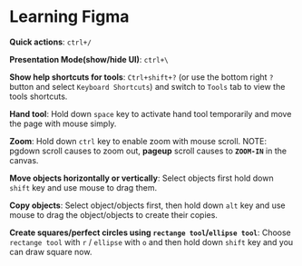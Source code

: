 # Learning Figma

**Quick actions**: `ctrl+/`

**Presentation Mode(show/hide UI)**: `ctrl+\`

**Show help shortcuts for tools**: `Ctrl+shift+?` (or use the bottom right `?` button and select `Keyboard Shortcuts`) and switch to `Tools` tab to view the tools shortcuts.

**Hand tool**: Hold down `space` key to activate hand tool temporarily and move the page with mouse simply.

**Zoom**: Hold down `ctrl` key to enable zoom with mouse scroll. NOTE: pgdown scroll causes to zoom out, **pageup** scroll causes to **`ZOOM-IN`** in the canvas.

**Move objects horizontally or vertically**: Select objects first hold down `shift` key and use mouse to drag them.

**Copy objects**: Select object/objects first, then hold down `alt` key and use mouse to drag the object/objects to create their copies.

**Create squares/perfect circles using `rectange tool`/`ellipse tool`**: Choose `rectange tool` with `r` / `ellipse` with `o` and then hold down `shift` key and you can draw square now.

